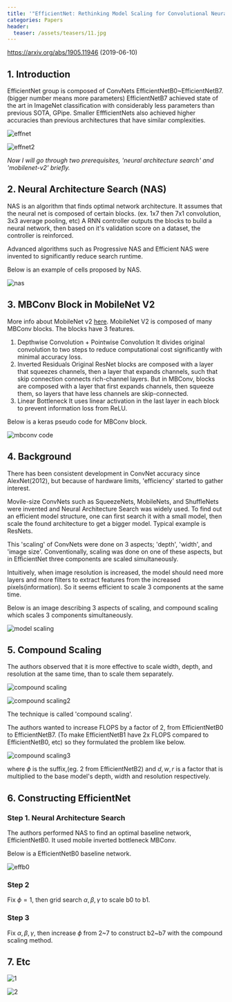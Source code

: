 ```yaml
---
title: '"EfficientNet: Rethinking Model Scaling for Convolutional Neural Networks" Summarized'
categories: Papers
header:
  teaser: /assets/teasers/11.jpg
---
```


 https://arxiv.org/abs/1905.11946   (2019-06-10)

## 1. Introduction

EfficientNet group is composed of ConvNets EfficientNetB0~EfficientNetB7. (bigger number means more parameters) EfficientNetB7 achieved state of the art in ImageNet classification with considerably less parameters than previous SOTA, GPipe. Smaller EffficientNets also achieved higher accuracies than previous architectures that have similar complexities.

![effnet](https://lh3.googleusercontent.com/c6dAnvka9QiGgthfvEORKMIcoChRtVa2X2G_dpl_0kJQb5QxpeU1F3Anum9ma4Wx0t1JtozQRh3johJgGW-vKrsXKW3od0TPIvB0isREysMdj1uT2XZdI99syFTHNLgGfemW5qnC1g=w2400)

![effnet2](https://lh3.googleusercontent.com/aANjjCeS21kTOMLsRKCDk1RjkO8Y22X8bnz612D7IpLTGizBiJIfPI1sL9IHmQhbD0JmYgbKFllCIbIWFXGCmD1Lc8pltz8tz5fJrjT5bbSOzEaxgqB_1PHHQt_8CX2NgDrTXYs-5Q=w2400)

*Now I will go through two prerequisites, 'neural architecture search' and 'mobilenet-v2' briefly.*

## 2. Neural Architecture Search (NAS)

NAS is an algorithm that finds optimal network architecture. It assumes that the neural net is composed of certain blocks. (ex. 1x7 then 7x1 convolution, 3x3 average pooling, etc) A RNN controller outputs the blocks to build a neural network, then based on it's validation score on a dataset, the controller is reinforced.

Advanced algorithms such as Progressive NAS and Efficient NAS were invented to significantly reduce search runtime.

Below is an example of cells proposed by NAS.

![nas](https://lh3.googleusercontent.com/rL0LnXKhoOaKZWkKowjrZWYcHbF6G_nwbuakW_YiMiPWq05yFMWvPFaWAeRx95rbMU_NpD46cuc9-PTu27pKKJnbeQift2ANydl9bg8Wj5vEulrrkJExu0uOYJFj19BTHihYn2sJfw=w2400)

## 3. MBConv Block in MobileNet V2

More info about MobileNet v2 [here]( https://harangdev.github.io/papers/3/ ). MobileNet V2 is composed of many MBConv blocks. The blocks have 3 features. 

1. Depthwise Convolution + Pointwise Convolution
   It divides original convolution to two steps to reduce computational cost significantly with minimal accuracy loss.
2. Inverted Residuals
   Original ResNet blocks are composed with a layer that squeezes channels, then a layer that expands channels, such that skip connection connects rich-channel layers. But in MBConv, blocks are composed with a layer that first expands channels, then squeeze them, so layers that have less channels are skip-connected.
3. Linear Bottleneck
   It uses linear activation in the last layer in each block to prevent information loss from ReLU.

Below is a keras pseudo code for MBConv block.

![mbconv code](https://lh3.googleusercontent.com/jEiw_wp4cRAtiF1bHeLFSuZvak3sUMPid7_aMbcTpYV0jhxaW_7kaum8Pz7k6ToZQAD5-FbWWgQLON-kr0QXzxE56_D4jGHVKonoCk280x9ZQqdOVp1c9i-2WsG6bz6-7fv3JUcBRw=w2400)

## 4. Background

There has been consistent development in ConvNet accuracy since AlexNet(2012), but because of hardware limits, 'efficiency' started to gather interest.

Movile-size ConvNets such as SqueezeNets, MobileNets, and ShuffleNets were invented and Neural Architecture Search was widely used. To find out an efficient model structure, one can first search it with a small model, then scale the found architecture to get a bigger model. Typical example is ResNets.

This 'scaling' of ConvNets were done on 3 aspects; 'depth', 'width', and 'image size'. Conventionally, scaling was done on one of these aspects, but in EfficientNet three components are scaled simultaneously.

Intuitively, when image resolution is increased, the model should need more layers and more filters to extract features from the increased pixels(information). So it seems efficient to scale 3 components at the same time.

Below is an image describing 3 aspects of scaling, and compound scaling which scales 3 components simultaneously.

![model scaling](https://lh3.googleusercontent.com/ee7kQBt3UYU3MvAROQLozb1EE5ML5YRfSAgv2sAEcgVPN-MkITbtiyRgBJ2tkXpNMhyYw4HJvqbDzup4aGfBBxSu2sBW3tB7jsjznjaUiMk_5Yobe5EVxCucWL5nXLPszgxcRfGAcw=w2400)

## 5. Compound Scaling

The authors observed that it is more effective to scale width, depth, and resolution at the same time, than to scale them separately.

![compound scaling](https://lh3.googleusercontent.com/Fk6QXLT5XgaswzIQkcLmN4rmZOOnY5py7hlJrKUbc8c2GCYREmGa1LrLvgd1ixhaopX0mgdZC921kq93Eui7CGt0C2GuQ0-UG0WgIjARBd-nAUI5dOzIQaWjqgNzPIZrFBzczwCPew=w2400)

![compound scaling2](https://lh3.googleusercontent.com/J5FFJnThymjsYI5JYDQDG-_3uzQ6Sxv-RCxMGalgTIUGo9A5cllI7kFGbFZ4zMiNiom_8e1QooU3hWxtd61zOOr7j5QmpcF-lELtCPG_7sUk45I5kUXuotOYIZdpfwoPBK82oPthtA=w2400)

The technique is called 'compound scaling'.

The authors wanted to increase FLOPS by a factor of 2, from EfficientNetB0 to EfficientNetB7. (To make EfficientNetB1 have 2x FLOPS compared to EfficientNetB0, etc) so they formulated the problem like below.

![compound scaling3](https://lh3.googleusercontent.com/sxGe7aXgvxutc8HREYTJecHQmtzcZrzWtnQN4FdFdNAl9RPMv0zIWHjW0f-Aq7bbCKjAx0V4HP3t7ln5tNYtx4f9c3-8ElUGzJTaOsGWHVsat0Y0TkZgaQzAWdMVKZj9iwfHnot-cg=w2400)

where $\phi$ is the suffix,(eg. 2 from EfficientNetB2)  and $d,w,r$ is a factor that is multiplied to the base model's depth, width and resolution respectively.

## 6. Constructing EfficientNet

### Step 1. Neural Architecture Search

The authors performed NAS to find an optimal baseline network, EfficientNetB0. It used mobile inverted bottleneck MBConv.

Below is a EfficientNetB0 baseline network.

![effb0](https://lh3.googleusercontent.com/Yiw46ty46GJeSiQNNmSGepLG5C6oSKyA0mfbarEDqVgQob7nu4dNm14WF5-8jEay5wqxL876BRDm9C-5V2xhsWARybijwIm-u5BShWqE11Lvu6Pp3ue1F5T1_dx5j4ul_FSct4YKjg=w2400)

### Step 2

Fix $\phi=1$, then grid search $\alpha, \beta, \gamma$ to scale b0 to b1. 

### Step 3

Fix $\alpha, \beta, \gamma$, then increase $\phi$ from 2~7 to construct b2~b7 with the compound scaling method.

## 7. Etc 

![1](https://lh3.googleusercontent.com/tQ0HMIHhRSG6negruh7LBAZWmMb1cFt5ZcfpI_fieVJHayYXLyLuTlIFodd5kG4q3oL7oP3-JsIOPcw0ejVqFjiTRKWlbVfnLJmLIvEWDNAm8HwdFhkh-LFOx0tsOiM7GwgELpvWIw=w2400)

![2](https://lh3.googleusercontent.com/r1uEHHLSfEnEMX8CEgXeLeZ7PgEbecjla90BtdeF6y3DlfgRl4ctCNTjIl-_m5IPGOoctsBODoW49dSVTCl7AhTSO-ETxrtVSqJc6hoPGrdcm8gXq_NriGbNvo3rMqCEOrga9JU6eg=w2400)